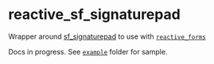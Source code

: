 # reactive_sf_signaturepad

Wrapper around [sf_signaturepad](https://pub.dev/packages/sf_signaturepad) to use with [`reactive_forms`](https://pub.dev/packages/reactive_forms)

Docs in progress. See [`example`](https://github.com/artflutter/reactive_forms_widgets/tree/master/packages/reactive_sf_signaturepad/example) folder for sample.